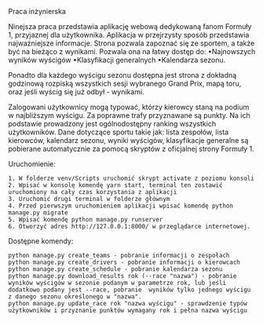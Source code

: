 Praca inżynierska

Ninejsza praca przedstawia aplikację webową dedykowaną fanom Formuły 1, przyjaznej dla użytkownika. 
Aplikacja w przejrzysty sposób przedstawia najważniejsze informacje. Strona pozwala zapoznać się ze sportem, a także być na bieżąco z wynikami. 
Pozwala ona na łatwy dostęp do:
•Najnowszych wyników wyścigów
•Klasyfikacji generalnych
•Kalendarza sezonu. 

Ponadto dla każdego wyścigu sezonu dostępna jest strona z dokładną godzinową rozpiską
wszystkich sesji wybranego Grand Prix, mapą toru, oraz jeśli wyścig się już odbył - wynikami.

Zalogowani użytkownicy mogą typować, którzy kierowcy staną na podium w najbliższym
wyścigu. Za poprawne trafy przyznawane są punkty. Na ich podstawie prowadzony jest ogólnodostępny ranking wszystkich użytkowników.
Dane dotyczące sportu takie jak: lista zespołów, lista kierowców, kalendarz sezonu, wyniki wyścigów, klasyfikacje generalne
 są pobierane automatycznie za pomocą skryptów z oficjalnej strony Formuły 1. 

Uruchomienie:

    1. W folderze venv/Scripts uruchomić skrypt activate z poziomu konsoli
    2. Wpisać w konsolę komendę yarn start, terminal ten zostawić uruchomiony na cały czas korzystania z aplikacji
    3. Uruchomić drugi terminal w folderze głównym
    4. Przed pierwszym uruchomieniem aplikacji wpisać komendę python manage.py migrate
    5. Wpisać komendę python manage.py runserver
    6. Otworzyć adres http://127.0.0.1:8000/ w przeglądarce internetowej.

Dostępne komendy:

    python manage.py create_teams - pobranie informacji o zespołach
    python manage.py create_drivers - pobranie informacji o kierowcach
    python manage.py create_schedule - pobranie kalendarza sezonu
    python manage.py download_results rok (--race "nazwa") - pobranie wyników wyścigów w sezonie podanym w parametrze rok, lub jeśli dodatkowo podany jest --race, pobranie  wyników tylko jednego wyścigu z danego sezonu określonego w "nazwa". 
    python manage.py update_race rok "nazwa wyścigu" - sprawdzenie typów użytkowników i przyznanie punktów wymagany rok i pełna nazwa wyścigu
